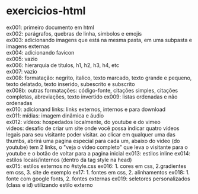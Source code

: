 # exercicios-html

ex001: primeiro documento em html    
ex002: parágrafos, quebras de linha, simbolos e emojis    
ex003: adicionando imagens que está na mesma pasta, em uma subpasta e imagens externas    
ex004: adicionando favicon    
ex005: vazio    
ex006: hierarquia de títulos, h1, h2, h3, h4, etc    
ex007: vazio    
ex008: formatação: negrito, italico, texto marcado, texto grande e pequeno, texto delatado, texto inserido, subescrito  e subscrito    
ex008b: outras formatações: código-fonte, citações         simples, citações completas, abreviações, texto invertido
ex009: listas ordenadas e não ordenadas    
ex010: adicionand links: links externos, internos e para download    
ex011: mídias: imagem dinâmica e áudio     
ex012: vídeos: hospedados localmente, do youtube e do vimeo    
videos: desafio de criar um site onde você possa indicar quatro vídeos legais para seu visitante poder visitar. ao clicar em qualquer uma das thumbs, abrirá uma pagina especial para cada um, abaixo do video (do youtube) tem 2 links, o "veja o video completo" que leva o visitante para o youtube e o botão de voltar para a pagina inicial
ex013: estilos inline
ex014: estilos locais/internos (dentro da tag style na head)    
ex015: estilos externos no #style.css
ex016: 1. cores em css, 2.gradientes em css, 3. site de exemplo
ex17:  1. fontes em css, 2. alinhamentos
ex018: 1. fonte com google fonts, 2. fontes externas
ex019: seletores personalizados (class e id) utilizando estilo externo